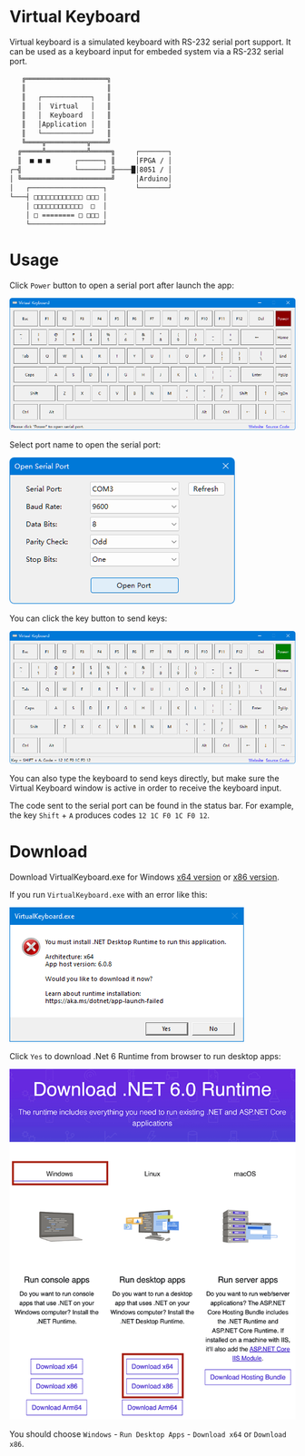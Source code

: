 # Virtual Keyboard

Virtual keyboard is a simulated keyboard with RS-232 serial port support. It can be used as a keyboard input for embeded system via a RS-232 serial port.

```
   ╔════════════════════╗
   ║                    ║
   ║   ┌────────────┐   ║
   ║   │  Virtual   │   ║
   ║   │  Keyboard  │   ║
   ║   │Application │   ║
   ║   └────────────┘   ║
   ╚════╦══════════╦════╝
  ╔═════╩══════════╩═════╗     ┌───────┐
  ║  ■ ■ ■      ┌──────┐ ║     │FPGA / │
┌─╣             └──────┘ ╠────█│8051 / │
│ ╚══════════════════════╝     │Arduino│
│   ┌──────────────────┐       └───────┘
└───┤ □□□□□□□□□□□□ □□□ │
    │ □□□□□□□□□□□□  □  │
    │ □ ======== □ □□□ │
    └──────────────────┘
```

# Usage

Click `Power` button to open a serial port after launch the app:

![keyboard-initial](https://github.com/michaelliao/virtual-keyboard/blob/master/Download/resources/keyboard-initial.png?raw=true)

Select port name to open the serial port:

![open-serial-port](https://github.com/michaelliao/virtual-keyboard/blob/master/Download/resources/open-serial-port.png?raw=true)

You can click the key button to send keys:

![keyboard-send-keys](https://github.com/michaelliao/virtual-keyboard/blob/master/Download/resources/keyboard-send-keys.png?raw=true)

You can also type the keyboard to send keys directly, but make sure the Virtual Keyboard window is active in order to receive the keyboard input.

The code sent to the serial port can be found in the status bar. For example, the key `Shift` + `A` produces codes `12 1C F0 1C F0 12`.

# Download

Download VirtualKeyboard.exe for Windows [x64 version](https://github.com/michaelliao/virtual-keyboard/raw/master/Download/x64/VirtualKeyboard.exe) or [x86 version](https://github.com/michaelliao/virtual-keyboard/raw/master/Download/x86/VirtualKeyboard.exe).

If you run `VirtualKeyboard.exe` with an error like this:

![app-launch-failed](https://github.com/michaelliao/virtual-keyboard/blob/master/Download/resources/app-launch-failed.png?raw=true)

Click `Yes` to download .Net 6 Runtime from browser to run desktop apps:

![download-runtime](https://github.com/michaelliao/virtual-keyboard/blob/master/Download/resources/download-runtime.png?raw=true)

You should choose `Windows` - `Run Desktop Apps` - `Download x64` or `Download x86`.
